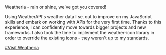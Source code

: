 Weatheria - rain or shine, we've got you covered!

Using WeatherAPI's weather data I set out to improve on my JavaScript skills and embark on working with APIs for the very first time. Thanks to this experience, I can confidently move towards bigger projects and new frameworks. I also took the time to implement the weather-icon library in order to override the existing icons - they weren't up to my standards.

[#Visit Weatheria](https://gtzeal.github.io/Old-Portfolio/)
